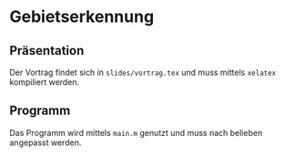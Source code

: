 Gebietserkennung
================

Präsentation
------------

Der Vortrag findet sich in `slides/vortrag.tex` und muss mittels `xelatex`
kompiliert werden.

Programm
--------

Das Programm wird mittels `main.m` genutzt und muss nach belieben angepasst
werden.
